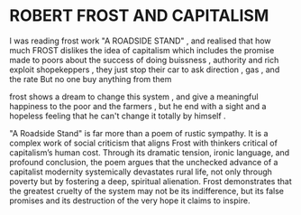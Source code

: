# ROBERT FROST AND CAPITALISM 

I was reading frost work "A ROADSIDE STAND" , and realised that how much FROST dislikes the idea of capitalism 
which includes the promise made to poors about the success of doing buissness , authority and rich exploit shopekeppers , they just stop their car to ask direction , gas , and the rate 
But no one buy anything from them 

frost shows a dream to change this system , and give a meaningful happiness to the poor and the farmers , but he end with a sight and a hopeless feeling that he can't change it totally by himself .

"A Roadside Stand" is far more than a poem of rustic sympathy. It is a complex work of social criticism that aligns Frost with thinkers critical of capitalism’s human cost. Through its dramatic tension, ironic language, and profound conclusion,
the poem argues that the unchecked advance of a capitalist modernity systemically devastates rural life, not only through poverty but by
fostering a deep, spiritual alienation. Frost demonstrates that the greatest cruelty of the system may not be its indifference, but its false promises and its destruction of the very hope it claims to inspire.
